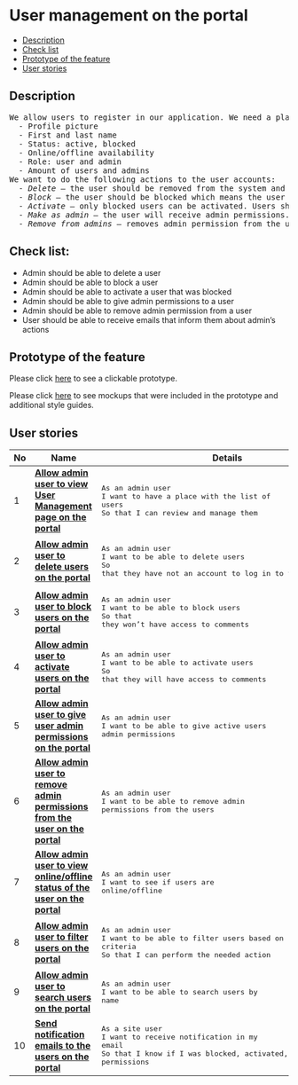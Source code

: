 # User management on the portal

- [Description](#description)
- [Check list](#check-list)
- [Prototype of the feature](#prototype-of-the-feature)
- [User stories](#user-stories)

## Description

<pre>
We allow users to register in our application. We need a place where we can review and manage a list of users if needed. This should be available on the admin side. In the list, we can review users’:
  - Profile picture
  - First and last name
  - Status: active, blocked
  - Online/offline availability
  - Role: user and admin
  - Amount of users and admins
We want to do the following actions to the user accounts:
  - <i>Delete</i> ⁠– the user should be removed from the system and not have the ability to log in to the system.
  - <i>Block</i> ⁠– the user should be blocked which means the user will not be able to comment on any article or video. Users should be notified about this action.
  - <i>Activate</i> ⁠– only blocked users can be activated. Users should be notified about this action.
  - <i>Make as admin</i> ⁠– the user will receive admin permissions. Users should be notified about this action.
  - <i>Remove from admins</i> ⁠– removes admin permission from the user. Users should be notified about this action.
</pre>

## Check list:

  - Admin should be able to delete a user
  - Admin should be able to block a user
  - Admin should be able to activate a user that was blocked
  - Admin should be able to give admin permissions to a user
  - Admin should be able to remove admin permission from a user
  - User should be able to receive emails that inform them about admin’s actions

## Prototype of the feature

Please click [here](https://www.figma.com/proto/8nNZGVmkZ2ukXV7NhmawgO/User-Management?node-id=0%3A1075&viewport=-111%2C560%2C0.05949114263057709&scaling=min-zoom) to see a clickable prototype.

Please click [here](https://www.figma.com/file/8nNZGVmkZ2ukXV7NhmawgO/User-Management?node-id=0%3A1073) to see mockups that were included in the prototype and additional style guides.

## User stories

No           |      Name     |   Details
------------ | ------------- | -------------
1 |[**Allow admin user to view User Management page on the portal**](/products/sport_news_portal/web_application_features/user_management/user_stories/create_user_management_page_on_the_admin_side)|<pre>As an admin user<br>I want to have a place with the list of users<br>So that I can review and manage them</pre>
2 |[**Allow admin user to delete users on the portal**](/products/sport_news_portal/web_application_features/user_management/user_stories/delete_user)|<pre>As an admin user<br>I want to be able to delete users<br>So that they have not an account to log in to the system</pre>
3 |[**Allow admin user to block users on the portal**](/products/sport_news_portal/web_application_features/user_management/user_stories/block_user)|<pre>As an admin user<br>I want to be able to block users<br>So that they won’t have access to comments</pre>
4 |[**Allow admin user to activate users on the portal**](/products/sport_news_portal/web_application_features/user_management/user_stories/activate_user)|<pre>As an admin user<br>I want to be able to activate users<br>So that they will have access to comments</pre>
5 |[**Allow admin user to give user admin permissions on the portal**](/products/sport_news_portal/web_application_features/user_management/user_stories/give_user_admin_permissions)|<pre>As an admin user<br>I want to be able to give active users admin permissions</pre>
6 |[**Allow admin user to remove admin permissions from the user on the portal**](/products/sport_news_portal/web_application_features/user_management/user_stories/remove_admin_permissions_from_the_user)|<pre>As an admin user<br>I want to be able to remove admin permissions from the users</pre>
7 |[**Allow admin user to view online/offline status of the user on the portal**](/products/sport_news_portal/web_application_features/user_management/user_stories/view_online_offline_status_of_the_users)|<pre>As an admin user<br>I want to see if users are online/offline</pre>
8 |[**Allow admin user to filter users on the portal**](/products/sport_news_portal/web_application_features/user_management/user_stories/filter_users)|<pre>As an admin user<br>I want to be able to filter users based on criteria<br>So that I can perform the needed action</pre>
9 |[**Allow admin user to search users on the portal**](/products/sport_news_portal/web_application_features/user_management/user_stories/search_users)|<pre>As an admin user<br>I want to be able to search users by name</pre>
10 |[**Send notification emails to the users on the portal**](/products/sport_news_portal/web_application_features/user_management/user_stories/send_notification_emails_to_the_user)|<pre>As a site user<br>I want to receive notification in my email<br>So that I know if I was blocked, activated, got/lost admin permissions</pre>
